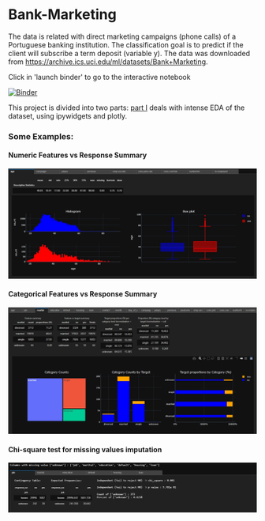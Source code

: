 # Bank-Marketing

The data is related with direct marketing campaigns (phone calls) of a Portuguese banking institution. The classification goal is to predict if the client will subscribe a term deposit (variable y). The data was downloaded from https://archive.ics.uci.edu/ml/datasets/Bank+Marketing.

Click in 'launch binder' to go to the interactive notebook

[![Binder](https://mybinder.org/badge_logo.svg)](https://mybinder.org/v2/gh/MTereM/Bank-Marketing/master)




This project is divided into two parts: [part I](./Bank-Marketing-Part-I-EDA.ipynb) deals with intense EDA of the dataset, using ipywidgets and plotly. 

### Some Examples:
#### Numeric Features vs Response Summary
![Numeric Features vs Response Summary](numeric_vs_target.jpg)

#### Categorical Features vs Response Summary
![Categorical Features vs Response Summary](cat_vs_target.jpg)

#### Chi-square test for missing values imputation
![Chi-square test for missing values imputation](chi_test_missing.jpg)

